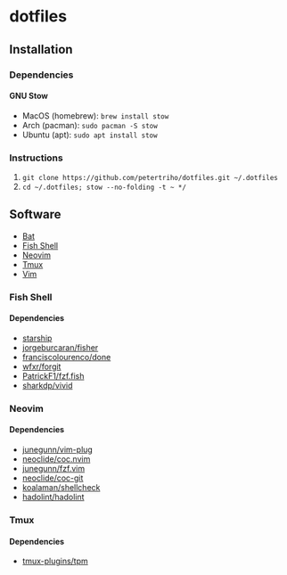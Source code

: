 # dotfiles

## Installation

### Dependencies

#### GNU Stow

-   MacOS (homebrew): `brew install stow`
-   Arch (pacman): `sudo pacman -S stow`
-   Ubuntu (apt): `sudo apt install stow`

### Instructions

1. `git clone https://github.com/petertriho/dotfiles.git ~/.dotfiles`
2. `cd ~/.dotfiles; stow --no-folding -t ~ */`

## Software

-   [Bat](https://github.com/sharkdp/bat)
-   [Fish Shell](https://fishshell.com/)
-   [Neovim](https://neovim.io/)
-   [Tmux](https://github.com/tmux/tmux)
-   [Vim](https://www.vim.org/)

### Fish Shell

#### Dependencies

-   [starship](https://starship.rs/)
-   [jorgeburcaran/fisher](https://github.com/jorgebucaran/fisher)
-   [franciscolourenco/done](https://github.com/franciscolourenco/done)
-   [wfxr/forgit](https://github.com/wfxr/forgit)
-   [PatrickF1/fzf.fish](https://github.com/PatrickF1/fzf.fish)
-   [sharkdp/vivid](https://github.com/sharkdp/vivid)

### Neovim

#### Dependencies

-   [junegunn/vim-plug](https://github.com/junegunn/vim-plug)
-   [neoclide/coc.nvim](https://github.com/neoclide/coc.nvim)
-   [junegunn/fzf.vim](https://github.com/junegunn/fzf.vim)
-   [neoclide/coc-git](https://github.com/neoclide/coc-git)
-   [koalaman/shellcheck](https://github.com/koalaman/shellcheck)
-   [hadolint/hadolint](https://github.com/hadolint/hadolint)

### Tmux

#### Dependencies

-   [tmux-plugins/tpm](https://github.com/tmux-plugins/tpm)
